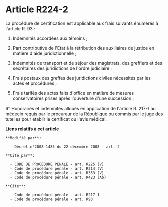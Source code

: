 # Article R224-2

La procédure de certification est applicable aux frais suivants énumérés à l'article R. 93 : 

1. Indemnités accordées aux témoins ; 

2. Part contributive de l'Etat à la rétribution des auxiliaires de justice en matière d'aide juridictionnelle ; 

3. Indemnités de transport et de séjour des magistrats, des greffiers et des secrétaires des juridictions de l'ordre
judiciaire ; 

4. Frais postaux des greffes des juridictions civiles nécessités par les actes et procédures ; 

5. Frais tarifés des actes faits d'office en matière de mesures conservatoires prises après l'ouverture d'une succession ; 

6° Honoraires et indemnités alloués en application de l'article R. 217-1 au médecin requis par le procureur de la République
ou commis par le juge des tutelles pour établir le certificat ou l'avis médical.

**Liens relatifs à cet article**

	**Modifié par**:

	  - Décret n°2008-1485 du 22 décembre 2008 - art. 2

	**Cité par**:

	  - CODE DE PROCEDURE PENALE - art. R225 (V)
	  - Code de procédure pénale - art. R214 (V)
	  - Code de procédure pénale - art. R353 (V)
	  - Code de procédure pénale - art. R423 (Ab)

	**Cite**:

	  - Code de procédure pénale - art. R217-1
	  - Code de procédure pénale - art. R93
